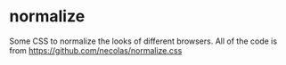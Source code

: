 # normalize
Some CSS to normalize the looks of different browsers.
All of the code is from https://github.com/necolas/normalize.css
